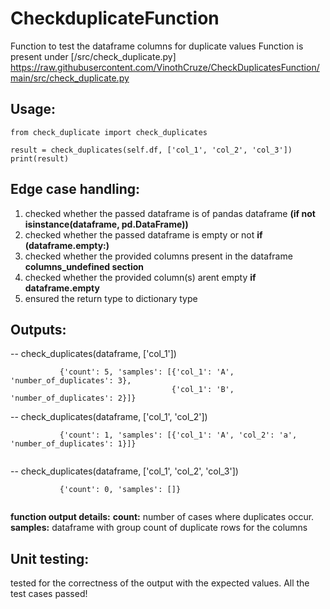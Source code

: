 # CheckduplicateFunction

Function to test the dataframe columns for duplicate values
Function is present under [/src/check_duplicate.py] https://raw.githubusercontent.com/VinothCruze/CheckDuplicatesFunction/main/src/check_duplicate.py


## Usage:
```
from check_duplicate import check_duplicates

result = check_duplicates(self.df, ['col_1', 'col_2', 'col_3'])
print(result)
```

## Edge case handling:

1)  checked whether the passed dataframe is of pandas dataframe **(if not isinstance(dataframe, pd.DataFrame))**
2)  checked whether the passed dataframe is empty or not **if (dataframe.empty:)**
3)  checked whether the provided columns present in the dataframe **columns_undefined section**
4)  checked whether the provided column(s) arent empty **if dataframe.empty**
5)  ensured the return type to dictionary type


## Outputs:
-- check_duplicates(dataframe, ['col_1'])
```
           {'count': 5, 'samples': [{'col_1': 'A', 'number_of_duplicates': 3}, 
                                    {'col_1': 'B', 'number_of_duplicates': 2}]}
 ```
                                    
-- check_duplicates(dataframe, ['col_1', 'col_2'])
```
           {'count': 1, 'samples': [{'col_1': 'A', 'col_2': 'a', 'number_of_duplicates': 1}]}
           
```
           
-- check_duplicates(dataframe, ['col_1', 'col_2', 'col_3'])
```
           {'count': 0, 'samples': []}
           
```           
           
 **function output details:**
 **count:** number of cases where duplicates occur.
 **samples:** dataframe with group count of duplicate rows for the columns 
 
 ## Unit testing:
  tested for the correctness of the output with the expected values. All the test cases passed!


